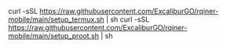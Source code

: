 curl -sSL https://raw.githubusercontent.com/ExcaliburGO/rqiner-mobile/main/setup_termux.sh | sh
curl -sSL https://raw.githubusercontent.com/ExcaliburGO/rqiner-mobile/main/setup_proot.sh | sh
